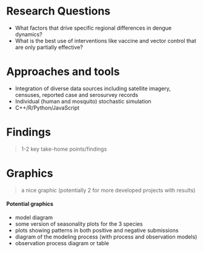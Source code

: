 # Research Questions
- What factors that drive specific regional differences in dengue dynamics?
- What is the best use of interventions like vaccine and vector control that are only partially effective?

# Approaches and tools
- Integration of diverse data sources including satellite imagery, censuses, reported case and serosurvey records
- Individual (human and mosquito) stochastic simulation
- C++/R/Python/JavaScript

# Findings
>  1-2 key take-home points/findings

# Graphics
> a nice graphic (potentially 2 for more developed projects with results)

#### Potential graphics
- model diagram
- some version of seasonality plots for the 3 species
- plots showing patterns in both positive and negative submissions
- diagram of the modeling process (with process and observation models)
- observation process diagram or table

